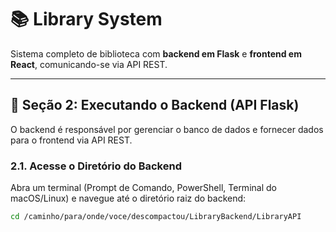 # 📚 Library System

Sistema completo de biblioteca com **backend em Flask** e **frontend em React**, comunicando-se via API REST.

---

## 🚀 Seção 2: Executando o Backend (API Flask)

O backend é responsável por gerenciar o banco de dados e fornecer dados para o frontend via API REST.

### 2.1. Acesse o Diretório do Backend

Abra um terminal (Prompt de Comando, PowerShell, Terminal do macOS/Linux) e navegue até o diretório raiz do backend:

```bash
cd /caminho/para/onde/voce/descompactou/LibraryBackend/LibraryAPI

